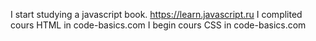 I start studying a javascript book. https://learn.javascript.ru
I complited cours HTML in code-basics.com
I begin cours CSS in code-basics.com
